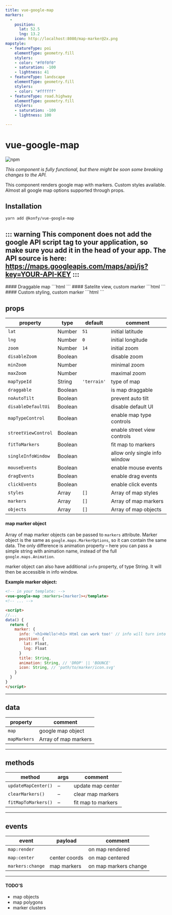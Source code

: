 ```yaml
---
title: vue-google-map
markers:
  -
    position:
      lat: 52.5
      lng: 13.2
    icon: http://localhost:8080/map-marker@2x.png
mapstyle:
  - featureType: poi
    elementType: geometry.fill
    stylers:
    - color: "#f0f0f0"
    - saturation: -100
    - lightness: 41
  - featureType: landscape
    elementType: geometry.fill
    stylers:
    - color: "#ffffff"
  - featureType: road.highway
    elementType: geometry.fill
    stylers:
    - saturation: -100
    - lightness: 100

---
```


# vue-google-map

![npm](https://img.shields.io/npm/v/@konfy/vue-google-map.svg)

<Badge text="work in progress" type="error"/>

*This component is fully functional, but there might be soon some breaking changes to the API.*

This component renders google map with markers. Custom styles available. Almost all google map options supported through props.

## Installation

```bash
yarn add @konfy/vue-google-map
```

::: warning
This component **does not** add the google API script tag to your application, so make sure you add it in the head of your app. The API source is here: https://maps.googleapis.com/maps/api/js?key=YOUR-API-KEY
:::
---

<vp-holder>
#### Draggable map
<vue-google-map :markers="[{position: {lat: 52.5, lng: 13.2}}]" :zoom="7" draggable/>
```html
<vue-google-map :markers="[{position: {lat: 52.5, lng: 13.2}}]" :zoom="7" draggable/>
```
#### Satelite view, custom marker
<vue-google-map :markers="$page.frontmatter.markers" :zoom="7" mapTypeId="satellite"/>
```html
<vue-google-map :markers="markers" :zoom="7" mapTypeId="satellite"/>
```
#### Custom styling, custom marker
<vue-google-map :markers="$page.frontmatter.markers" :styles="$page.frontmatter.mapstyle"/>
```html
<vue-google-map :markers="markers" :styles="mapstyle"/>
```
</vp-holder>

## props

| property            | type    | default     | comment                       |
| ------------------- | ------- | ----------- | ----------------------------- |
| `lat`               | Number  | `51`        | initial latitude              |
| `lng`               | Number  | `0`         | initial longitude             |
| `zoom`              | Number  | `14`        | initial zoom                  |
| `disableZoom`       | Boolean |             | disable zoom                  |
| `minZoom`           | Number  |             | minimal zoom                  |
| `maxZoom`           | Number  |             | maximal zoom                  |
| `mapTypeId`         | String  | `'terrain'` | type of map                   |
| `draggable`         | Boolean |             | is map draggable              |
| `noAutoTilt`        | Boolean |             | prevent auto tilt             |
| `disableDefaultUi`  | Boolean |             | disable default UI            |
| `mapTypeControl`    | Boolean |             | enable map type controls      |
| `streetViewControl` | Boolean |             | enable street view controls   |
| `fitToMarkers`      | Boolean |             | fit map to markers            |
| `singleInfoWindow`  | Boolean |             | allow only single info window |
| `mouseEvents`       | Boolean |             | enable mouse events           |
| `dragEvents`        | Boolean |             | enable drag events            |
| `clickEvents`       | Boolean |             | enable click events           |
| `styles`            | Array   | `[]`        | Array of map styles           |
| `markers`           | Array   | `[]`        | Array of map markers          |
| `objects`           | Array   | `[]`        | Array of map objects          |

#### map marker object

Array of map marker objects can be passed to `markers` attribute. Marker object is the same as `google.maps.MarkerOptions`, so it can contain the same data. The only difference is animation property – here you can pass a simple string with animation name, instead of the full `google.maps.Animation`.

marker object can also have additional `info` property, of type String. It will then be accessible in info window.

__Example marker object:__

```html
<!-- in your template: -->
<vue-google-map :markers=[marker]></template>
<!-- ... -->

<script>
//...
data() {
  return {
    marker: {
      info: '<h1>Hello!<h1> Html can work too!' // info will turn into infowindow
      position: {
        lat: Float,
        lng: Float
      }
      title: String,
      animation: String, // 'DROP' || 'BOUNCE'
      icon: String, // 'path/to/marker/icon.svg'
    }
  }
}
</script>
```



---

## data

| property     | comment              |
| ------------ | -------------------- |
| `map`        | google map object    |
| `mapMarkers` | Array of map markers |



---

## methods

| method              | args | comment            |
| ------------------- | ---- | ------------------ |
| `updateMapCenter()` | –    | update map center  |
| `clearMarkers()`    | –    | clear map markers  |
| `fitMapToMarkers()` | –    | fit map to markers |



---

## events

| event            | payload       | comment               |
| ---------------- | ------------- | --------------------- |
| `map:render`     |               | on map rendered       |
| `map:center`     | center coords | on map centered       |
| `markers:change` | map markers   | on map markers change |



---

#### TODO'S

- map objects
- map polygons
- marker clusters

